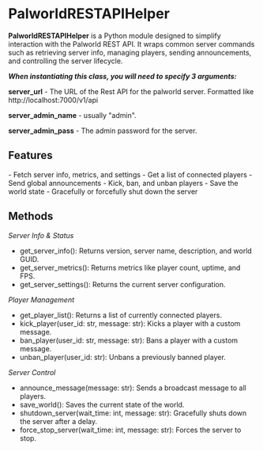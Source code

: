 # PalworldRESTAPIHelper


**PalworldRESTAPIHelper** is a Python module designed to simplify interaction with the Palworld REST API. It wraps common server commands such as retrieving server info, managing players, sending announcements, and controlling the server lifecycle.

**_When instantiating this class, you will need to specify 3 arguments:_**

**server_url** - The URL of the Rest API for the palworld server. Formatted like http://localhost:7000/v1/api

**server_admin_name** - usually "admin". 

**server_admin_pass** - The admin password for the server.



<h2>Features</h2>
- Fetch server info, metrics, and settings
- Get a list of connected players
- Send global announcements
- Kick, ban, and unban players
- Save the world state
- Gracefully or forcefully shut down the server


<h2>Methods</h2>

_Server Info & Status_
- get_server_info(): Returns version, server name, description, and world GUID.
- get_server_metrics(): Returns metrics like player count, uptime, and FPS.
- get_server_settings(): Returns the current server configuration.

_Player Management_
- get_player_list(): Returns a list of currently connected players.
- kick_player(user_id: str, message: str): Kicks a player with a custom message.
- ban_player(user_id: str, message: str): Bans a player with a custom message.
- unban_player(user_id: str): Unbans a previously banned player.

_Server Control_
- announce_message(message: str): Sends a broadcast message to all players.
- save_world(): Saves the current state of the world.
- shutdown_server(wait_time: int, message: str): Gracefully shuts down the server after a delay.
- force_stop_server(wait_time: int, message: str): Forces the server to stop.

